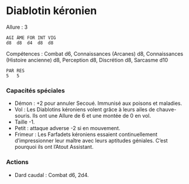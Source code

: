 # Diablotin kéronien

Allure : 3

	AGI	ÂME	FOR	INT	VIG
	d8	d8	d4	d8	d8

Compétences : Combat d6, Connaissances (Arcanes) d8, Connaissances (Histoire ancienne) d8, Perception d8, Discrétion d8, Sarcasme d10

	PAR	RES
	5	5

### Capacités spéciales
- Démon : +2 pour annuler Secoué. Immunisé aux poisons et maladies.
- Vol : Les Diablotins kéroniens volent grâce à leurs ailes de chauve-souris. Ils ont une Allure de 6 et une montée de 0 en vol.
- Taille -1.
- Petit : attaque adverse -2 si en mouvement.
- Frimeur : Les Farfadets kéroniens essaient continuellement d’impressionner leur maître avec leurs aptitudes géniales. C’est pourquoi ils ont l’Atout Assistant.

### Actions
- Dard caudal : Combat d6, 2d4.

